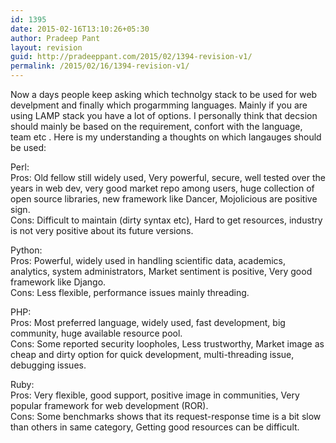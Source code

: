 ```yaml
---
id: 1395
date: 2015-02-16T13:10:26+05:30
author: Pradeep Pant
layout: revision
guid: http://pradeeppant.com/2015/02/1394-revision-v1/
permalink: /2015/02/16/1394-revision-v1/
---
```

Now a days people keep asking which technolgy stack to be used for web develpment and finally which progarmming languages. Mainly if you are using LAMP stack you have a lot of options. I personally think that decsion should mainly be based on the requirement, confort with the language, team etc . Here is my understanding a thoughts on which langauges should be used:

Perl:  
Pros: Old fellow still widely used, Very powerful, secure, well tested over the years in web dev, very good market repo among users, huge collection of open source libraries, new framework like Dancer, Mojolicious are positive sign.  
Cons: Difficult to maintain (dirty syntax etc), Hard to get resources, industry is not very positive about its future versions.

Python:  
Pros: Powerful, widely used in handling scientific data, academics, analytics, system administrators, Market sentiment is positive, Very good framework like Django.  
Cons: Less flexible, performance issues mainly threading.

PHP:  
Pros: Most preferred language, widely used, fast development, big community, huge available resource pool.  
Cons: Some reported security loopholes, Less trustworthy, Market image as cheap and dirty option for quick development, multi-threading issue, debugging issues.

Ruby:  
Pros: Very flexible, good support, positive image in communities, Very popular framework for web development (ROR).  
Cons: Some benchmarks shows that its request-response time is a bit slow than others in same category, Getting good resources can be difficult.